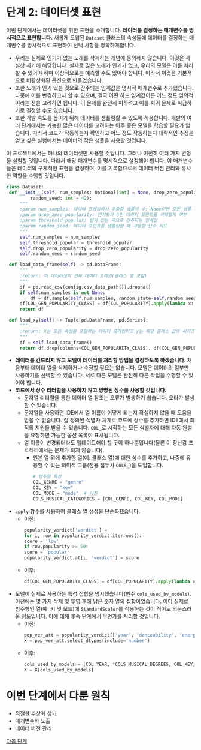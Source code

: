 # 단계 2: 데이터셋 표현

이번 단계에서는 데이터셋을 위한 표현을 소개합니다. **데이터를 결정하는 매개변수를 명시적으로 표현합니다.** 새롭게 도입된 `Dataset` 클래스의 속성들에 데이터를 결정하는 매개변수를 명시적으로 표현하여 선택 사항을 명확하게합니다.

- 우리는 실제로 인기가 없는 노래를 삭제하는 개념에 동의하지 않습니다. 이것은 사실상 사기에 해당합니다. 실제로 많은 노래가 인기가 없고, 우리의 모델은 이를 처리할 수 있어야 하며 이상적으로는 예측할 수도 있어야 합니다. 따라서 이것을 기본적으로 비활성화된 옵션으로 만들었습니다.
- 또한 노래가 인기 있는 것으로 간주되는 임계값을 명시적 매개변수로 추가했습니다. 나중에 이를 변경하고자 할 수 있으며, 결국 어떤 하드 임계값이든 어느 정도 임의적이라는 점을 고려하면 됩니다. 이 문제를 완전히 피하려고 이를 회귀 문제로 취급하기로 결정할 수도 있습니다.
- 또한 개발 속도를 높이기 위해 데이터를 샘플링할 수 있도록 허용합니다. 개발의 여러 단계에서는 가능한 많은 데이터를 고려하는 아주 좋은 모델을 학습할 필요가 없습니다. 따라서 코드가 작동하는지 확인하고 어느 정도 작동하는지 대략적인 추정을 얻고 싶은 실험에서는 데이터의 작은 샘플을 사용할 것입니다.

이 프로젝트에서는 하나의 데이터셋만 사용할 것입니다. 그러나 여전히 여러 가지 변형을 실험할 것입니다. 따라서 해당 매개변수를 명시적으로 설정해야 합니다. 이 매개변수들은 데이터의 구체적인 표현을 결정하며, 이를 기록함으로써 데이터 버전 관리와 유사한 역할을 수행할 것입니다.



 ```python
class Dataset:
  def __init__(self, num_samples: Optional[int] = None, drop_zero_popularity: bool = False, threshold_popular: int = 50,
          random_seed: int = 42):
      """
      :param num_samples: 데이터 프레임에서 추출할 샘플의 수; None이면 모든 샘플 사용
      :param drop_zero_popularity: 인기도가 0인 데이터 포인트를 삭제할지 여부
      :param threshold_popular: 인기 있는 곡으로 간주되는 임계값
      :param random_seed: 데이터 포인트를 샘플링할 때 사용할 난수 시드
      """
      self.num_samples = num_samples
      self.threshold_popular = threshold_popular
      self.drop_zero_popularity = drop_zero_popularity
      self.random_seed = random_seed

  def load_data_frame(self) -> pd.DataFrame:
      """
      :return: 이 데이터셋의 전체 데이터 프레임(클래스 열 포함)
      """
      df = pd.read_csv(config.csv_data_path()).dropna()
      if self.num_samples is not None:
          df = df.sample(self.num_samples, random_state=self.random_seed)
      df[COL_GEN_POPULARITY_CLASS] = df[COL_POPULARITY].apply(lambda x: CLASS_POPULAR if x >= self.threshold_popular else CLASS_UNPOPULAR)
      return df

  def load_xy(self) -> Tuple[pd.DataFrame, pd.Series]:
      """
      :return: X는 모든 속성을 포함하는 데이터 프레임이고 y는 해당 클래스 값의 시리즈입니다.
      """
      df = self.load_data_frame()
      return df.drop(columns=COL_GEN_POPULARITY_CLASS), df[COL_GEN_POPULARITY_CLASS]
 ```

- **데이터를 건드리지 않고 모델이 데이터를 처리할 방법을 결정하도록 하겠습니다**. 처음부터 데이터 열을 삭제하거나 수정할 필요는 없습니다. 모델은 데이터의 일부만 사용하기를 선택할 수 있습니다. 서로 다른 모델은 완전히 다른 작업을 수행할 수 있어야 합니다.
- **코드에서 상수 리터럴을 사용하지 않고 명명된 상수를 사용할 것입니다.**
  - 문자열 리터럴을 통한 데이터 열 참조는 오류가 발생하기 쉽습니다. 오타가 발생할 수 있습니다.
  - 문자열을 사용하면 IDE에서 열 이름이 어떻게 되는지 확실하지 않을 때 도움을 받을 수 없습니다. 잘 정의된 식별자 체계로 코드에 상수를 추가하면 IDE에서 최적의 지원을 받을 수 있습니다. `COL_`로 시작하는 모든 식별자에 대해 자동 완성을 요청하면 가능한 옵션 목록이 표시됩니다.
  - 열 이름이 변경되더라도 업데이트해야 할 곳이 하나뿐입니다(물론 이 장난감 프로젝트에서는 문제가 되지 않습니다).
    - 원본 열 외에 추가한 열(예: 클래스 열)에 대한 상수를 추가하고, 나중에 유용할 수 있는 의미적 그룹(전용 접두사 `COLS_`)을 도입합니다.
      ```python
      # 범주형 특성
      COL_GENRE = "genre"
      COL_KEY = "key"
      COL_MODE = "mode"  # 이진
      COLS_MUSICAL_CATEGORIES = [COL_GENRE, COL_KEY, COL_MODE]
      ```
- `apply` 함수를 사용하여 클래스 열 생성을 단순화했습니다.
  - 이전:
     ```python
     popularity_verdict['verdict'] = ''
     for i, row in popularity_verdict.iterrows():
     score = 'low'
     if row.popularity >= 50:
     score = 'popular'
     popularity_verdict.at[i, 'verdict'] = score
     ```
  - 이후:
     ```python
     df[COL_GEN_POPULARITY_CLASS] = df[COL_POPULARITY].apply(lambda x: CLASS_POPULAR if x >= self.threshold_popular else CLASS_UNPOPULAR)
     ```
- 모델이 실제로 사용하는 특성 집합을 명시했습니다(변수 `cols_used_by_models`). 이전에는 몇 가지 삭제 및 투영 후에 남은 숫자 열의 집합이었습니다. 이미 실제로 범주형인 열(예: 키 및 모드)에 `StandardScaler`를 적용하는 것이 적어도 의문스러울 정도입니다. 이에 대해 후속 단계에서 무언가를 처리할 것입니다.
  - 이전:
     ```python
     pop_ver_att = popularity_verdict[['year', 'danceability', 'energy', 'key', 'loudness', 'mode', 'speechiness', 'acousticness', 'instrumentalness', 'liveness', 'valence', 'tempo', 'time_signature', 'duration_mins']]
     X = pop_ver_att.select_dtypes(include='number')
     ```
  - 이후:
     ```python
     cols_used_by_models = [COL_YEAR, *COLS_MUSICAL_DEGREES, COL_KEY, COL_MODE, COL_TEMPO, COL_TIME_SIGNATURE, COL_LOUDNESS, COL_DURATION_MS]
     X = X[cols_used_by_models]
     ```
  
# 이번 단계에서 다룬 원칙

- 적절한 추상화 찾기
- 매개변수화 노출
- 데이터 버전 관리

[다음 단계](../step03-refactoring/README.md)
